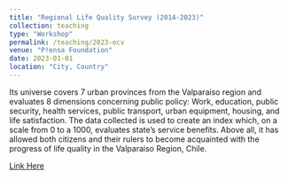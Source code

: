 ```yaml
---
title: "Regional Life Quality Survey (2014-2023)"
collection: teaching
type: "Workshop"
permalink: /teaching/2023-ecv
venue: "P!ensa Foundation"
date: 2023-01-01
location: "City, Country"
---
```


Its universe covers 7 urban provinces from the Valparaiso region and evaluates 8 dimensions concerning public policy: Work, education, public security, health services, public transport, urban equipment, housing, and life satisfaction. The data collected is used to create an index which, on a scale from 0 to a 1000, evaluates state’s service benefits. Above all, it has allowed both citizens and their rulers to become acquainted with the progress of life quality in the Valparaiso Region, Chile.

[Link Here](https://dataverse.harvard.edu/dataset.xhtml?persistentId=doi:10.7910/DVN/GYZWEG)
